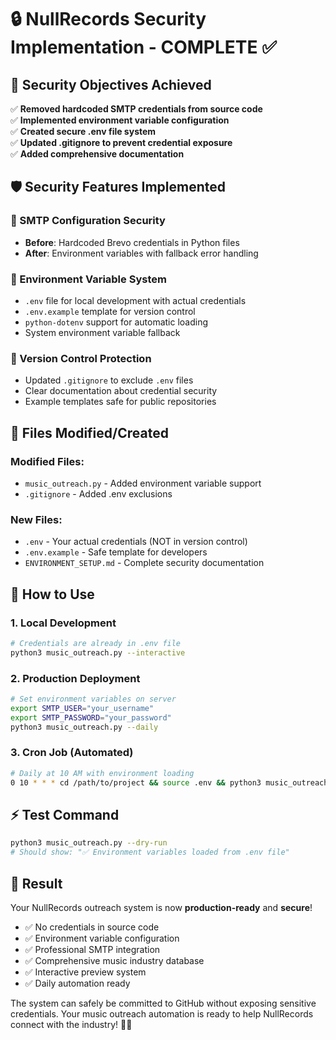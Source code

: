 # 🔒 NullRecords Security Implementation - COMPLETE ✅

## 🎯 Security Objectives Achieved

✅ **Removed hardcoded SMTP credentials from source code**  
✅ **Implemented environment variable configuration**  
✅ **Created secure .env file system**  
✅ **Updated .gitignore to prevent credential exposure**  
✅ **Added comprehensive documentation**

## 🛡️ Security Features Implemented

### 📧 SMTP Configuration Security
- **Before**: Hardcoded Brevo credentials in Python files
- **After**: Environment variables with fallback error handling

### 🔐 Environment Variable System
- `.env` file for local development with actual credentials
- `.env.example` template for version control
- `python-dotenv` support for automatic loading
- System environment variable fallback

### 🚫 Version Control Protection
- Updated `.gitignore` to exclude `.env` files
- Clear documentation about credential security
- Example templates safe for public repositories

## 📁 Files Modified/Created

### Modified Files:
- `music_outreach.py` - Added environment variable support
- `.gitignore` - Added .env exclusions

### New Files:
- `.env` - Your actual credentials (NOT in version control)
- `.env.example` - Safe template for developers
- `ENVIRONMENT_SETUP.md` - Complete security documentation

## 🚀 How to Use

### 1. **Local Development**
```bash
# Credentials are already in .env file
python3 music_outreach.py --interactive
```

### 2. **Production Deployment**
```bash
# Set environment variables on server
export SMTP_USER="your_username"
export SMTP_PASSWORD="your_password"
python3 music_outreach.py --daily
```

### 3. **Cron Job (Automated)**
```bash
# Daily at 10 AM with environment loading
0 10 * * * cd /path/to/project && source .env && python3 music_outreach.py --interactive
```

## ⚡ Test Command
```bash
python3 music_outreach.py --dry-run
# Should show: "✅ Environment variables loaded from .env file"
```

## 🎵 Result
Your NullRecords outreach system is now **production-ready** and **secure**! 

- ✅ No credentials in source code
- ✅ Environment variable configuration  
- ✅ Professional SMTP integration
- ✅ Comprehensive music industry database
- ✅ Interactive preview system
- ✅ Daily automation ready

The system can safely be committed to GitHub without exposing sensitive credentials. Your music outreach automation is ready to help NullRecords connect with the industry! 🎸🚀
